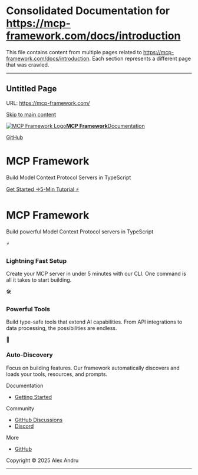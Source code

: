 # Consolidated Documentation for https://mcp-framework.com/docs/introduction

This file contains content from multiple pages related to https://mcp-framework.com/docs/introduction.
Each section represents a different page that was crawled.

---


## Untitled Page
URL: https://mcp-framework.com/

[Skip to main content](#__docusaurus_skipToContent_fallback)

[![MCP Framework Logo](/img/logo.svg)**MCP Framework**](/)[Documentation](/docs/introduction)

[GitHub](https://github.com/QuantGeekDev/mcp-framework)

# MCP Framework

Build Model Context Protocol Servers in TypeScript

[Get Started →](/docs/introduction)[5-Min Tutorial ⚡](/docs/quickstart)

# MCP Framework

Build powerful Model Context Protocol servers in TypeScript

⚡

### Lightning Fast Setup

Create your MCP server in under 5 minutes with our CLI. One command is all it takes to start building.

🛠️

### Powerful Tools

Build type-safe tools that extend AI capabilities. From API integrations to data processing, the possibilities are endless.

🔄

### Auto-Discovery

Focus on building features. Our framework automatically discovers and loads your tools, resources, and prompts.

Documentation

  * [Getting Started](/docs/introduction)



Community

  * [GitHub Discussions](https://github.com/QuantGeekDev/mcp-framework/discussions)
  * [Discord](https://discord.gg/kqjRdn3T)



More

  * [GitHub](https://github.com/QuantGeekDev/mcp-framework)



Copyright © 2025 Alex Andru 


---

